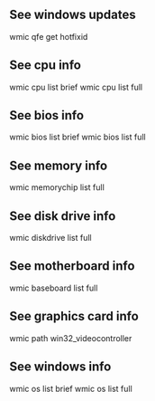 ## See windows updates  ##

wmic qfe get hotfixid

## See cpu info ##

wmic cpu list brief
wmic cpu list full

## See bios info ##

wmic bios list brief
wmic bios list full

## See memory info ##

wmic memorychip list full

## See disk drive info ##

wmic diskdrive list full

## See motherboard info ##

wmic baseboard list full

## See graphics card info ##

wmic path win32_videocontroller

## See windows info

wmic os list brief
wmic os list full